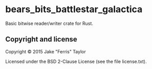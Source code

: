 # bears_bits_battlestar_galactica

Basic bitwise reader/writer crate for Rust.

## Copyright and license

Copyright © 2015 Jake "Ferris" Taylor

Licensed under the BSD 2-Clause License (see the file license.txt).
